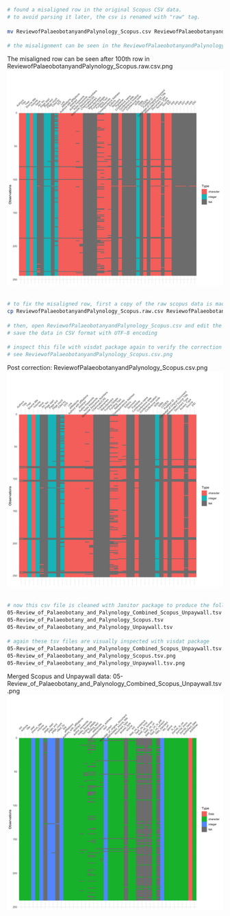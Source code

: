 ```bash

# found a misaligned row in the original Scopus CSV data.
# to avoid parsing it later, the csv is renamed with "raw" tag.

mv ReviewofPalaeobotanyandPalynology_Scopus.csv ReviewofPalaeobotanyandPalynology_Scopus.raw.csv

# the misalignment can be seen in the ReviewofPalaeobotanyandPalynology_Scopus.raw.csv.png
```

The misaligned row can be seen after 100th row in ReviewofPalaeobotanyandPalynology\_Scopus.raw.csv.png
![](ReviewofPalaeobotanyandPalynology_Scopus.raw.csv.png)

```bash

# to fix the misaligned row, first a copy of the raw scopus data is made
cp ReviewofPalaeobotanyandPalynology_Scopus.raw.csv ReviewofPalaeobotanyandPalynology_Scopus.csv

# then, open ReviewofPalaeobotanyandPalynology_Scopus.csv and edit the misaligned row in excel
# save the data in CSV format with UTF-8 encoding

# inspect this file with visdat package again to verify the correction
# see ReviewofPalaeobotanyandPalynology_Scopus.csv.png

```

Post correction: ReviewofPalaeobotanyandPalynology\_Scopus.csv.png
![](ReviewofPalaeobotanyandPalynology_Scopus.csv.png)

```bash

# now this csv file is cleaned with Janitor package to produce the following three tsv files
05-Review_of_Palaeobotany_and_Palynology_Combined_Scopus_Unpaywall.tsv
05-Review_of_Palaeobotany_and_Palynology_Scopus.tsv
05-Review_of_Palaeobotany_and_Palynology_Unpaywall.tsv

# again these tsv files are visually inspected with visdat package
05-Review_of_Palaeobotany_and_Palynology_Combined_Scopus_Unpaywall.tsv.png
05-Review_of_Palaeobotany_and_Palynology_Scopus.tsv.png
05-Review_of_Palaeobotany_and_Palynology_Unpaywall.tsv.png

```

Merged Scopus and Unpaywall data: 05-Review\_of\_Palaeobotany\_and\_Palynology\_Combined\_Scopus\_Unpaywall.tsv.png
![](05-Review_of_Palaeobotany_and_Palynology_Combined_Scopus_Unpaywall.tsv.png)
